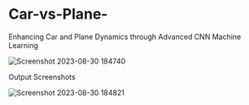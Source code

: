 # Car-vs-Plane-
 Enhancing Car and Plane Dynamics through Advanced CNN Machine Learning

![Screenshot 2023-08-30 184740](https://github.com/Rakesh919/Car-vs-Plane-/assets/114251909/33e6f1eb-d287-49a3-9799-8e534d01eb42)

Output Screenshots 

![Screenshot 2023-08-30 184821](https://github.com/Rakesh919/Car-vs-Plane-/assets/114251909/4c18d2f5-73a7-494d-a9f7-7c029b8c8599)
